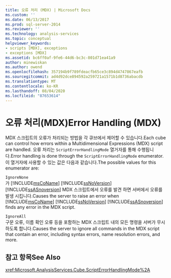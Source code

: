 ```yaml
---
title: 오류 처리 (MDX) | Microsoft Docs
ms.custom: ''
ms.date: 06/13/2017
ms.prod: sql-server-2014
ms.reviewer: ''
ms.technology: analysis-services
ms.topic: conceptual
helpviewer_keywords:
- scripts [MDX], exceptions
- exceptions [MDX]
ms.assetid: bc6ff0af-9fe6-44d6-bc3c-801d71ea41a9
author: minewiskan
ms.author: owend
ms.openlocfilehash: 357194b9f789fdeacfb65ce3c894d4747867eafb
ms.sourcegitcommit: ad4d92dce894592a259721a1571b1d8736abacdb
ms.translationtype: MT
ms.contentlocale: ko-KR
ms.lasthandoff: 08/04/2020
ms.locfileid: "87653614"
---
```

# <a name="error-handling-mdx"></a><span data-ttu-id="bc8e1-102">오류 처리(MDX)</span><span class="sxs-lookup"><span data-stu-id="bc8e1-102">Error Handling (MDX)</span></span>
  <span data-ttu-id="bc8e1-103">MDX 스크립트의 오류가 처리되는 방법을 각 큐브에서 제어할 수 있습니다.</span><span class="sxs-lookup"><span data-stu-id="bc8e1-103">Each cube can control how errors within a Multidimensional Expressions (MDX) script are handled.</span></span> <span data-ttu-id="bc8e1-104">오류 처리는 `ScriptErrorHandlingMode` 열거자를 통해 수행됩니다.</span><span class="sxs-lookup"><span data-stu-id="bc8e1-104">Error handling is done through the `ScriptErrorHandlingMode` enumerator.</span></span> <span data-ttu-id="bc8e1-105">이 열거자에 사용할 수 있는 값은 다음과 같습니다.</span><span class="sxs-lookup"><span data-stu-id="bc8e1-105">The possible values for this enumerator are:</span></span>  
  
 `IgnoreNone`  
 <span data-ttu-id="bc8e1-106">가 [!INCLUDE[msCoName](../../../includes/msconame-md.md)] [!INCLUDE[ssNoVersion](../../../includes/ssnoversion-md.md)] [!INCLUDE[ssASnoversion](../../../includes/ssasnoversion-md.md)] MDX 스크립트에서 오류를 발견 하면 서버에서 오류를 발생 시킵니다.</span><span class="sxs-lookup"><span data-stu-id="bc8e1-106">Causes the server to raise an error when [!INCLUDE[msCoName](../../../includes/msconame-md.md)] [!INCLUDE[ssNoVersion](../../../includes/ssnoversion-md.md)] [!INCLUDE[ssASnoversion](../../../includes/ssasnoversion-md.md)] finds any error in the MDX script.</span></span>  
  
 `IgnoreAll`  
 <span data-ttu-id="bc8e1-107">구문 오류, 이름 확인 오류 등을 포함하는 MDX 스크립트 내의 모든 명령을 서버가 무시하도록 합니다.</span><span class="sxs-lookup"><span data-stu-id="bc8e1-107">Causes the server to ignore all commands in the MDX script that contain an error, including syntax errors, name resolution errors, and more.</span></span>  
  
## <a name="see-also"></a><span data-ttu-id="bc8e1-108">참고 항목</span><span class="sxs-lookup"><span data-stu-id="bc8e1-108">See Also</span></span>  
 <xref:Microsoft.AnalysisServices.Cube.ScriptErrorHandlingMode%2A>  
  
  
